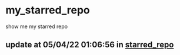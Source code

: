 # my_starred_repo
show me my starred repo

update at 05/04/22 01:06:56 in [starred_repo](./index.html)
---

